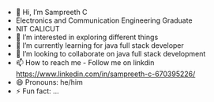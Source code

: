 - 👋 Hi, I’m Sampreeth C
- Electronics and Communication Engineering Graduate
- NIT CALICUT
- 👀 I’m interested in exploring different things
- 🌱 I’m currently learning for java full stack developer
- 💞️ I’m looking to collaborate on java full stack development 
- 📫 How to reach me - Follow me on linkdin https://www.linkedin.com/in/sampreeth-c-670395226/
- 😄 Pronouns: he/him
- ⚡ Fun fact: ...

<!---
Sampree9595/Sampree9595 is a ✨ special ✨ repository because its `README.md` (this file) appears on your GitHub profile.
You can click the Preview link to take a look at your changes.
--->

